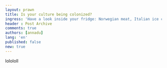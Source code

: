 ```yaml
---
layout: prawn
title: Is your culture being colonized? 
ingress: 'Have a look inside your fridge: Norwegian meat, Italian ice cream, fruit and vegetables from Africa. You “taste” the world without leaving your own kitchen.'
header : Post Archive
comments: true
authors: [annadu]
lang: 'en'
published: false
new: true
---
```


lolololl